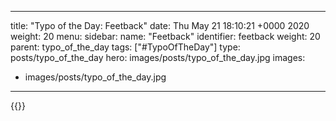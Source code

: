 
---
title: "Typo of the Day: Feetback"
date: Thu May 21 18:10:21 +0000 2020
weight: 20
menu:
  sidebar:
    name: "Feetback"
    identifier: feetback
    weight: 20
    parent: typo_of_the_day
tags: ["#TypoOfTheDay"]
type: posts/typo_of_the_day
hero: images/posts/typo_of_the_day.jpg
images:
- images/posts/typo_of_the_day.jpg
---


{{<x user="mariatta" id="1263532597503655936">}}

